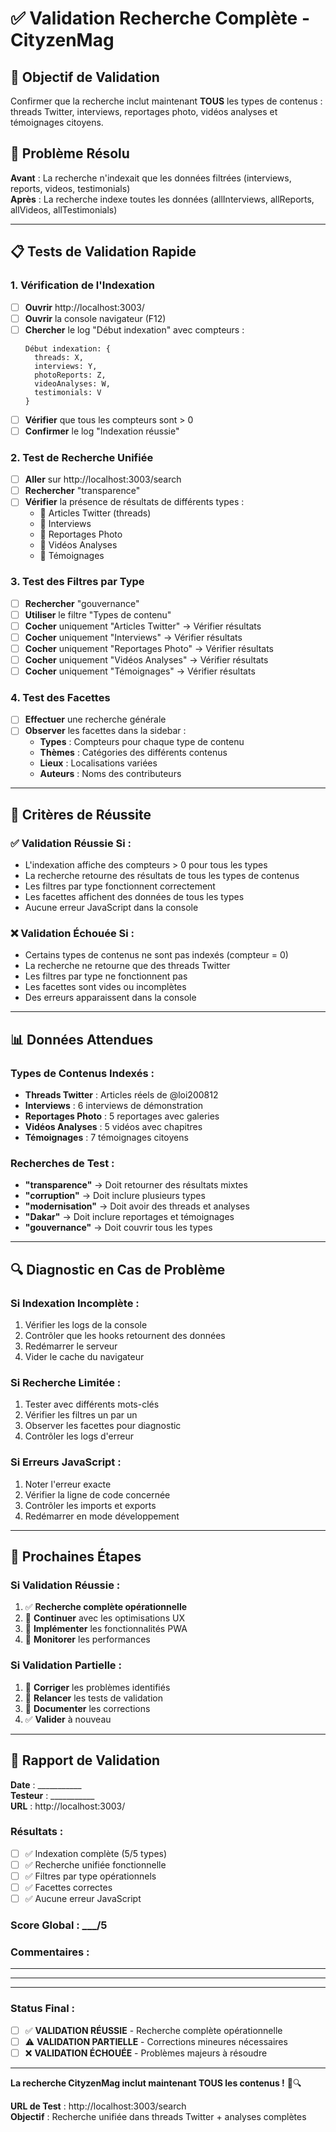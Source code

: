 # ✅ Validation Recherche Complète - CityzenMag

## 🎯 **Objectif de Validation**
Confirmer que la recherche inclut maintenant **TOUS** les types de contenus : threads Twitter, interviews, reportages photo, vidéos analyses et témoignages citoyens.

## 🔧 **Problème Résolu**
**Avant** : La recherche n'indexait que les données filtrées (interviews, reports, videos, testimonials)  
**Après** : La recherche indexe toutes les données (allInterviews, allReports, allVideos, allTestimonials)

---

## 📋 **Tests de Validation Rapide**

### **1. Vérification de l'Indexation**
- [ ] **Ouvrir** http://localhost:3003/
- [ ] **Ouvrir** la console navigateur (F12)
- [ ] **Chercher** le log "Début indexation" avec compteurs :
  ```
  Début indexation: {
    threads: X,
    interviews: Y,
    photoReports: Z,
    videoAnalyses: W,
    testimonials: V
  }
  ```
- [ ] **Vérifier** que tous les compteurs sont > 0
- [ ] **Confirmer** le log "Indexation réussie"

### **2. Test de Recherche Unifiée**
- [ ] **Aller** sur http://localhost:3003/search
- [ ] **Rechercher** "transparence"
- [ ] **Vérifier** la présence de résultats de différents types :
  - 📰 Articles Twitter (threads)
  - 🎤 Interviews
  - 📸 Reportages Photo
  - 🎥 Vidéos Analyses
  - 💬 Témoignages

### **3. Test des Filtres par Type**
- [ ] **Rechercher** "gouvernance"
- [ ] **Utiliser** le filtre "Types de contenu"
- [ ] **Cocher** uniquement "Articles Twitter" → Vérifier résultats
- [ ] **Cocher** uniquement "Interviews" → Vérifier résultats
- [ ] **Cocher** uniquement "Reportages Photo" → Vérifier résultats
- [ ] **Cocher** uniquement "Vidéos Analyses" → Vérifier résultats
- [ ] **Cocher** uniquement "Témoignages" → Vérifier résultats

### **4. Test des Facettes**
- [ ] **Effectuer** une recherche générale
- [ ] **Observer** les facettes dans la sidebar :
  - **Types** : Compteurs pour chaque type de contenu
  - **Thèmes** : Catégories des différents contenus
  - **Lieux** : Localisations variées
  - **Auteurs** : Noms des contributeurs

---

## 🎯 **Critères de Réussite**

### **✅ Validation Réussie Si :**
- L'indexation affiche des compteurs > 0 pour tous les types
- La recherche retourne des résultats de tous les types de contenus
- Les filtres par type fonctionnent correctement
- Les facettes affichent des données de tous les types
- Aucune erreur JavaScript dans la console

### **❌ Validation Échouée Si :**
- Certains types de contenus ne sont pas indexés (compteur = 0)
- La recherche ne retourne que des threads Twitter
- Les filtres par type ne fonctionnent pas
- Les facettes sont vides ou incomplètes
- Des erreurs apparaissent dans la console

---

## 📊 **Données Attendues**

### **Types de Contenus Indexés :**
- **Threads Twitter** : Articles réels de @loi200812
- **Interviews** : 6 interviews de démonstration
- **Reportages Photo** : 5 reportages avec galeries
- **Vidéos Analyses** : 5 vidéos avec chapitres
- **Témoignages** : 7 témoignages citoyens

### **Recherches de Test :**
- **"transparence"** → Doit retourner des résultats mixtes
- **"corruption"** → Doit inclure plusieurs types
- **"modernisation"** → Doit avoir des threads et analyses
- **"Dakar"** → Doit inclure reportages et témoignages
- **"gouvernance"** → Doit couvrir tous les types

---

## 🔍 **Diagnostic en Cas de Problème**

### **Si Indexation Incomplète :**
1. Vérifier les logs de la console
2. Contrôler que les hooks retournent des données
3. Redémarrer le serveur
4. Vider le cache du navigateur

### **Si Recherche Limitée :**
1. Tester avec différents mots-clés
2. Vérifier les filtres un par un
3. Observer les facettes pour diagnostic
4. Contrôler les logs d'erreur

### **Si Erreurs JavaScript :**
1. Noter l'erreur exacte
2. Vérifier la ligne de code concernée
3. Contrôler les imports et exports
4. Redémarrer en mode développement

---

## 🚀 **Prochaines Étapes**

### **Si Validation Réussie :**
1. ✅ **Recherche complète opérationnelle**
2. 🎯 **Continuer** avec les optimisations UX
3. 📱 **Implémenter** les fonctionnalités PWA
4. 🔄 **Monitorer** les performances

### **Si Validation Partielle :**
1. 🔧 **Corriger** les problèmes identifiés
2. 🧪 **Relancer** les tests de validation
3. 📝 **Documenter** les corrections
4. ✅ **Valider** à nouveau

---

## 📝 **Rapport de Validation**

**Date** : ___________  
**Testeur** : ___________  
**URL** : http://localhost:3003/

### **Résultats :**
- [ ] ✅ Indexation complète (5/5 types)
- [ ] ✅ Recherche unifiée fonctionnelle
- [ ] ✅ Filtres par type opérationnels
- [ ] ✅ Facettes correctes
- [ ] ✅ Aucune erreur JavaScript

### **Score Global :** ___/5

### **Commentaires :**
_________________________________
_________________________________
_________________________________

### **Status Final :**
- [ ] ✅ **VALIDATION RÉUSSIE** - Recherche complète opérationnelle
- [ ] ⚠️ **VALIDATION PARTIELLE** - Corrections mineures nécessaires
- [ ] ❌ **VALIDATION ÉCHOUÉE** - Problèmes majeurs à résoudre

---

**La recherche CityzenMag inclut maintenant TOUS les contenus !** 🎉🔍

**URL de Test** : http://localhost:3003/search  
**Objectif** : Recherche unifiée dans threads Twitter + analyses complètes